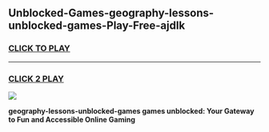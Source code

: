 
## Unblocked-Games-geography-lessons-unblocked-games-Play-Free-ajdlk
<h3>
<a href="https://premium76.site?title=geography-lessons-unblocked-games&ref=10A">CLICK TO PLAY</a></h3>
<hr>

<h3>
<a href="https://premium76.site?title=geography-lessons-unblocked-games&ref=10A">CLICK 2 PLAY</a>
  
</h3>

<a href="https://premium76.site?title=geography-lessons-unblocked-games&ref=10A"><img src="https://clearcache.store/games.png"></a>


**geography-lessons-unblocked-games games unblocked: Your Gateway to Fun and Accessible Online Gaming**
